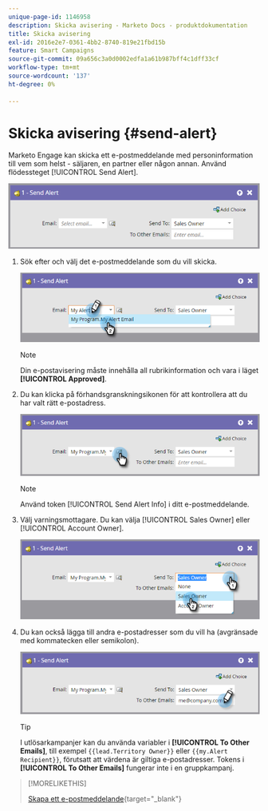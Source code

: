 ```yaml
---
unique-page-id: 1146958
description: Skicka avisering - Marketo Docs - produktdokumentation
title: Skicka avisering
exl-id: 2016e2e7-0361-4bb2-8740-819e21fbd15b
feature: Smart Campaigns
source-git-commit: 09a656c3a0d0002edfa1a61b987bff4c1dff33cf
workflow-type: tm+mt
source-wordcount: '137'
ht-degree: 0%

---
```


# Skicka avisering {#send-alert}

Marketo Engage kan skicka ett e-postmeddelande med personinformation till vem som helst - säljaren, en partner eller någon annan. Använd flödessteget [!UICONTROL Send Alert].

![](assets/send-alert-1.png)

1. Sök efter och välj det e-postmeddelande som du vill skicka.

   ![](assets/send-alert-2.png)

   >[!NOTE]
   >
   >Din e-postavisering måste innehålla all rubrikinformation och vara i läget **[!UICONTROL Approved]**.

1. Du kan klicka på förhandsgranskningsikonen för att kontrollera att du har valt rätt e-postadress.

   ![](assets/send-alert-3.png)

   >[!NOTE]
   >
   >Använd token [!UICONTROL Send Alert Info] i ditt e-postmeddelande.

1. Välj varningsmottagare. Du kan välja [!UICONTROL Sales Owner] eller [!UICONTROL Account Owner].

   ![](assets/send-alert-4.png)

1. Du kan också lägga till andra e-postadresser som du vill ha (avgränsade med kommatecken eller semikolon).

   ![](assets/send-alert-5.png)

   >[!TIP]
   >
   >I utlösarkampanjer kan du använda variabler i **[!UICONTROL To Other Emails]**, till exempel `{{lead.Territory Owner}}` eller `{{my.Alert Recipient}}`, förutsatt att värdena är giltiga e-postadresser. Tokens i **[!UICONTROL To Other Emails]** fungerar inte i en gruppkampanj.

>[!MORELIKETHIS]
>
>[Skapa ett e-postmeddelande](/help/marketo/product-docs/email-marketing/general/creating-an-email/create-an-email.md){target="_blank"}
